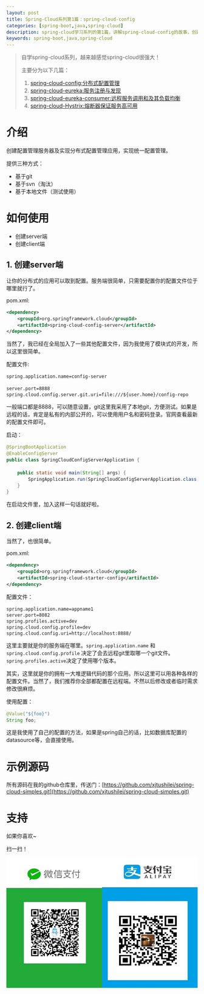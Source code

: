 ```yaml
---
layout: post
title: Spring-Cloud系列第1篇：spring-cloud-config
categories: [spring-boot,java,spring-cloud]
description: spring-cloud学习系列的第1篇，讲解spring-cloud-config的故事，创建配置管理服务器及实现分布式配置管理应用。
keywords: spring-boot,java,spring-cloud
---
```



> 自学spring-cloud系列，越来越感觉spring-cloud很强大！
>
>主要分为以下几篇：
> 1. [spring-cloud-config:分布式配置管理](http://www.xjtushilei.com/2017/06/12/spring-cloud-series-spring-cloud-config)
> 2. [spring-cloud-eureka:服务注册与发现](http://www.xjtushilei.com/2017/06/13/spring-cloud-series-spring-cloud-eureka)
> 3. [spring-cloud-eureka-consumer:远程服务调用和及其负载均衡](http://www.xjtushilei.com/2017/06/13/spring-cloud-series-spring-cloud-eureka-consumer)
> 4. [spring-cloud-Hystrix:熔断器保证服务高可用](http://www.xjtushilei.com/2017/06/13/spring-cloud-series-spring-cloud-Hystrix)


# 介绍

创建配置管理服务器及实现分布式配置管理应用，实现统一配置管理。

提供三种方式：
- 基于git
- 基于svn（淘汰）
- 基于本地文件（测试使用）

# 如何使用

- 创建server端
- 创建client端
## 1. 创建server端

让你的分布式的应用可以取到配置。服务端很简单，只需要配置你的配置文件位于哪里就行了。

pom.xml:
```xml
<dependency>
    <groupId>org.springframework.cloud</groupId>
    <artifactId>spring-cloud-config-server</artifactId>
</dependency>
```

当然了，我已经在全局加入了一些其他配置文件，因为我使用了模块式的开发，所以这里很简单。

配置文件:

```properties
spring.application.name=config-server

server.port=8888
spring.cloud.config.server.git.uri=file:///${user.home}/config-repo

```
一般端口都是8888，可以随意设置，git这里我采用了本地git，方便测试。如果是远程的话，肯定是私有的内部公开的，可以使用用户名和密码登录。官网查看最新的配置文件即可。

启动：
```java
@SpringBootApplication
@EnableConfigServer
public class SpringCloudConfigServerApplication {

    public static void main(String[] args) {
        SpringApplication.run(SpringCloudConfigServerApplication.class, args);
    }
}
```
在启动文件里，加入这样一句话就好啦。



## 2. 创建client端

当然了，也很简单。

pom.xml:
```xml
<dependency>
    <groupId>org.springframework.cloud</groupId>
    <artifactId>spring-cloud-starter-config</artifactId>
</dependency>
```

配置文件：
```properties
spring.application.name=appname1
server.port=8082
spring.profiles.active=dev
spring.cloud.config.profile=dev
spring.cloud.config.uri=http://localhost:8888/
```

这里主要就是你的服务端在哪里。`spring.application.name` 和 `spring.cloud.config.profile` 决定了会去远程git里取哪一个git文件。`spring.profiles.active`决定了使用哪个版本。


其实，这里就是你的拥有一大堆逻辑代码的那个应用。所以这里可以用各种各样的配置文件。当然了，我们推荐你全部都配置在远程端。不然以后修改或者临时需求修改很麻烦。

使用配置：

```java
@Value("${foo}")
String foo;
```
这是我使用了自己的配置的方法，如果是spring自己的话，比如数据库配置的datasource等，会直接使用。

# 示例源码
所有源码在我的github仓库里，传送门：[https://github.com/xjtushilei/spring-cloud-simples.git](https://github.com/xjtushilei/spring-cloud-simples.git)

# 支持

如果你喜欢~

扫一扫！

<img src="/images/微信支付.JPG" width="50%" /><img src="/images/支付宝支付.JPG" width="50%" />



